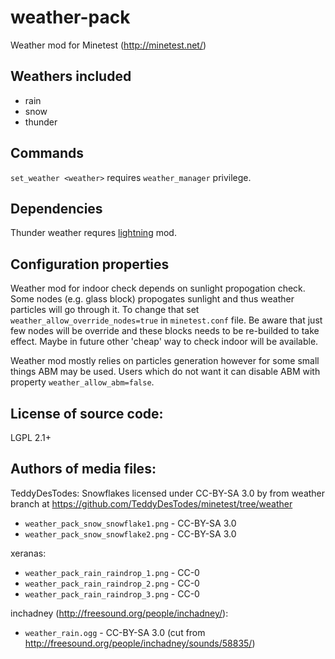 weather-pack
=======================
Weather mod for Minetest (http://minetest.net/)

Weathers included
-----------------------
* rain
* snow
* thunder

Commands
-----------------------
`set_weather <weather>` requires `weather_manager` privilege.

Dependencies
-----------------------
Thunder weather requres [lightning](https://github.com/minetest-mods/lightning) mod.

Configuration properties
-----------------------
Weather mod for indoor check depends on sunlight propogation check. Some nodes (e.g. glass block) propogates sunlight and thus weather particles will go through it. To change that set `weather_allow_override_nodes=true` in `minetest.conf` file. Be aware that just few nodes will be override and these blocks needs to be re-builded to take effect. Maybe in future other 'cheap' way to check indoor will be available.

Weather mod mostly relies on particles generation however for some small things ABM may be used. Users which do not want it can disable ABM with property `weather_allow_abm=false`.

License of source code:
-----------------------
LGPL 2.1+

Authors of media files:
-----------------------

TeddyDesTodes:
Snowflakes licensed under CC-BY-SA 3.0 by from weather branch at https://github.com/TeddyDesTodes/minetest/tree/weather

  * `weather_pack_snow_snowflake1.png` - CC-BY-SA 3.0
  * `weather_pack_snow_snowflake2.png` - CC-BY-SA 3.0

xeranas:

  * `weather_pack_rain_raindrop_1.png` - CC-0
  * `weather_pack_rain_raindrop_2.png` - CC-0
  * `weather_pack_rain_raindrop_3.png` - CC-0

inchadney (http://freesound.org/people/inchadney/):

  * `weather_rain.ogg` - CC-BY-SA 3.0 (cut from http://freesound.org/people/inchadney/sounds/58835/)


